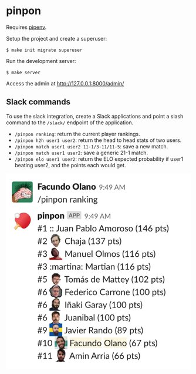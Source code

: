 # pinpon

Requires [pipenv](https://github.com/pypa/pipenv/).

Setup the project and create a superuser:

    $ make init migrate superuser

Run the development server:

    $ make server

Access the admin at http://127.0.0.1:8000/admin/

## Slack commands

To use the slack integration, create a Slack applications and point a slash
command to the `/slack/` endpoint of the application.

* `/pinpon ranking`: return the current player rankings.
* `/pinpon h2h user1 user2`: return the head to head stats of two users.
* `/pinpon match user1 user2 11-1/3-11/11-5`: save a new match.
* `/pinpon match user1 user2`: save a generic 21-1 match.
* `/pinpon elo user1 user2`: return the ELO expected probability if user1 beating user2, 
and the points each would get.

![rank](rank.png)
